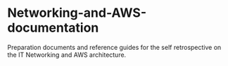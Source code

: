 # Networking-and-AWS-documentation

Preparation documents and reference guides for the self retrospective on the IT Networking and AWS architecture.

